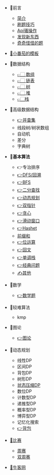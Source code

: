 * 📕前言
  * [简介](README.md)
  * [刷题技巧](技巧/注意事项.md)
  * [Api骚操作](技巧/Api骚操作.md)
  * [发现新东西](技巧/new.md)
  * [奇奇怪怪的题](技巧/智力题.md)
* [📜小番茄的模板](/模板/算法模板.md)
* 📗数据结构
  * [ 👉🏻 数组](/data-structure/array/array.md  "array")
  * [ 👉🏻 链表](data-structure/linkedlist/linkedlist.md)
  * [ 👉🏻 树](data-structure/tree/tree.md)
  * [ 👉🏻 堆](data-structure/heap/)
  * [👉🏻栈](data-structure/stack/)
  
* 📗高级数据结构
  * [👉并查集](algorithm/并查集/bingcha.md)
  * 线段树/树状数组
  * 自动机
  * 差分
  * 字典树
* 📗**基本算法**
  * 👉专治排序
  * [👉DFS/回溯](algorithm/DFS/dfs.md)
  * [👉BFS](algorithm/search/search.md)
  * [👉二分查找](algorithm/二分/二分.md)
  * [👉动态规划](algorithm/dp/dp.md)
  * [👉双指针](algorithm/双指针/双指针.md)
  * [👉贪心](algorithm/贪心/贪心.md)
  * [👉滑动窗口](algorithm/滑动/滑动.md)
  * [👉Hashet](algorithm/set/hashset.md)
  * [前缀和](algorithm/前缀和/前缀.md)
  * [👉位运算](algorithm/位运算/位运算.md)
  * [👉回文](algorithm/回文/回文.md)
  * [👉单调栈](algorithm/单调栈/单调栈.md)
  * [👉经典问题](algorithm/经典问题/classic.md)
  * [✍️其他](algorithm/other/)
* 📗数学
   * [👉数学题](algorithm/math/math.md)
*  📗较难算法
   * kmp
*  📗图论
   * [👉图论](algorithm/图论/图论.md)
* 📗动态规划
   * 线性DP
   * 区间DP
   * 背包DP
   * 树形DP
   * [状态压缩DP](dp/状压dp.md)
   * 数位DP
   * 计数型DP
   * 递推型DP
   * 概率型DP
   * 博弈型DP
   * 记忆化搜索
   * [👉背包](algorithm/背包/背包.md)
* [📘比赛]()
  * [周赛](/weekly/week.md)
  * [双周赛](/doubleweekly/doubleweekly.md)
* [📔牛客网](/牛客/contest.md)